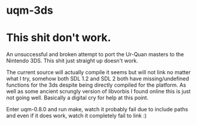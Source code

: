 # uqm-3ds

# This shit don't work.

An unsuccessful and broken attempt to port the Ur-Quan masters to the Nintendo 3DS.
This shit just straight up doesn't work.

The current source will actually compile it seems but will not link no matter what I try, somehow both SDL 1.2 and SDL 2 both have missing/undefined functions for the 3ds despite being directly compiled for the platform.
As well as some ancient scrungly version of libvorbis I found online this is just not going well. Basically a digital cry for help at this point.

Enter uqm-0.8.0 and run make, watch it probably fail due to include paths and even if it does work, watch it completely fail to link :)
